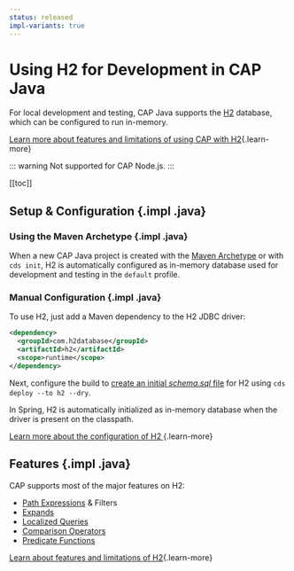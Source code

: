 ```yaml
---
status: released
impl-variants: true
---
```




# Using H2 for Development in CAP Java

For local development and testing, CAP Java supports the [H2](https://www.h2database.com/) database, which can be configured to run in-memory.

[Learn more about features and limitations of using CAP with H2](../java/cqn-services/persistence-services#h2){.learn-more}

<div class="impl node">

::: warning
Not supported for CAP Node.js.
:::

</div>


<div class="impl java">

[[toc]]

</div>

## Setup & Configuration {.impl .java}

### Using the Maven Archetype {.impl .java}

When a new CAP Java project is created with the [Maven Archetype](../java/developing-applications/building#the-maven-archetype) or with `cds init`,
H2 is automatically configured as in-memory database used for development and testing in the `default` profile.

### Manual Configuration {.impl .java}

To use H2, just add a Maven dependency to the H2 JDBC driver:

```xml
<dependency>
  <groupId>com.h2database</groupId>
  <artifactId>h2</artifactId>
  <scope>runtime</scope>
</dependency>
```

Next, configure the build to [create an initial _schema.sql_ file](../java/cqn-services/persistence-services#initial-database-schema-1) for H2 using `cds deploy --to h2 --dry`.

In Spring, H2 is automatically initialized as in-memory database when the driver is present on the classpath.

[Learn more about the configuration of H2 ](../java/cqn-services/persistence-services#h2){.learn-more}

## Features {.impl .java}

CAP supports most of the major features on H2:

* [Path Expressions](../java/working-with-cql/query-api#path-expressions) & Filters
* [Expands](../java/working-with-cql/query-api#projections)
* [Localized Queries](../guides/localized-data#read-operations)
* [Comparison Operators](../java/working-with-cql/query-api#comparison-operators)
* [Predicate Functions](../java/working-with-cql/query-api#predicate-functions)

[Learn about features and limitations of H2](../java/cqn-services/persistence-services#h2){.learn-more}
